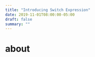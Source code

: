 ```yaml
---
title: "Introducing Switch Expression"
date: 2019-11-01T08:00:00-05:00
draft: false
summary: ""
---
```

# about

